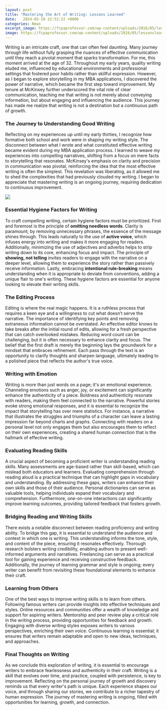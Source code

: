 ```yaml
---
layout: post
title: "Mastering the Art of Writing: Lessons Learned"
date:   2024-05-10 22:52:22 +0000
categories: News
excerpt_image: https://fcpaprofessor.com/wp-content/uploads/2016/05/lessonslearned.jpg
image: https://fcpaprofessor.com/wp-content/uploads/2016/05/lessonslearned.jpg
---
```


Writing is an intricate craft, one that can often feel daunting. Many journey through life without fully grasping the nuances of effective communication until they reach a pivotal moment that sparks transformation. For me, this moment arrived at the age of 32. Throughout my early years, quality writing eluded me, influenced by educational environments and professional settings that fostered poor habits rather than skillful expression. However, as I began to explore storytelling in my MBA applications, I discovered the power of narrative, which became the first step toward improvement. My tenure at McKinsey further underscored the vital role of clear communication, teaching me that writing is not merely about conveying information, but about engaging and influencing the audience. This journey has made me realize that writing is not a destination but a continuous path of growth.
### The Journey to Understanding Good Writing
Reflecting on my experiences up until my early thirties, I recognize how formative both school and work were in shaping my writing style. The disconnect between what I wrote and what constituted effective writing became evident during my MBA application process. I learned to weave my experiences into compelling narratives, shifting from a focus on mere facts to storytelling that resonates. McKinsey's emphasis on clarity and precision in communication was pivotal, reinforcing the idea that the most effective writing is often the simplest. This revelation was liberating, as it allowed me to shed the complexities that had previously clouded my writing. I began to appreciate that mastering writing is an ongoing journey, requiring dedication to continuous improvement.

![](https://fcpaprofessor.com/wp-content/uploads/2016/05/lessonslearned.jpg)
### Essential Hygiene Factors for Writing
To craft compelling writing, certain hygiene factors must be prioritized. First and foremost is the principle of **omitting needless words**. Clarity is paramount; by removing unnecessary phrases, the essence of the message shines through. This leads naturally to the use of **active voice**, which infuses energy into writing and makes it more engaging for readers. Additionally, minimizing the use of adjectives and adverbs helps to strip writing down to its core, enhancing focus and impact. 
The principle of **showing, not telling** invites readers to engage with the narrative on a deeper level, allowing them to experience the story rather than passively receive information. Lastly, embracing **intentional rule-breaking** means understanding when it is appropriate to deviate from conventions, adding a unique flair to one's writing. These hygiene factors are essential for anyone looking to elevate their writing skills.
### The Editing Process
Editing is where the real magic happens. It is a ruthless process that requires a keen eye and a willingness to cut what doesn’t serve the narrative. The importance of identifying key points and removing extraneous information cannot be overstated. An effective editor knows to take breaks after the initial round of edits, allowing for a fresh perspective that can catch overlooked mistakes. 
Reducing word count can be challenging, but it is often necessary to enhance clarity and focus. The belief that the first draft is merely the beginning lays the groundwork for a mindset that embraces refinement. Each pass through the text is an opportunity to clarify thoughts and sharpen language, ultimately leading to a polished piece that reflects the author's true voice.
### Writing with Emotion
Writing is more than just words on a page; it's an emotional experience. Channeling emotions such as anger, joy, or excitement can significantly enhance the authenticity of a piece. Boldness and authenticity resonate with readers, making them feel connected to the narrative. Powerful stories evoke strong emotional responses, and it is essential to recognize the impact that storytelling has over mere statistics. 
For instance, a narrative that illustrates the struggles and triumphs of a character can leave a lasting impression far beyond charts and graphs. Connecting with readers on a personal level not only engages them but also encourages them to reflect on their own experiences, creating a shared human connection that is the hallmark of effective writing.
### Evaluating Reading Skills
A crucial aspect of becoming a proficient writer is understanding reading skills. Many assessments are age-based rather than skill-based, which can mislead both educators and learners. Evaluating comprehension through reading aloud is a practical technique that can highlight gaps in vocabulary and understanding. 
By addressing these gaps, writers can enhance their own skills and those of their audience. Personal dictionaries can serve as valuable tools, helping individuals expand their vocabulary and comprehension. Furthermore, one-on-one interactions can significantly improve learning outcomes, providing tailored feedback that fosters growth. 
### Bridging Reading and Writing Skills
There exists a notable disconnect between reading proficiency and writing ability. To bridge this gap, it is essential to understand the audience and context in which one is writing. This understanding informs the tone, style, and content of the piece, ensuring it resonates effectively. 
Thorough research bolsters writing credibility, enabling authors to present well-informed arguments and narratives. Freelancing can serve as a practical tool for gaining experience and receiving constructive feedback. Additionally, the journey of learning grammar and style is ongoing; every writer can benefit from revisiting these foundational elements to enhance their craft.
### Learning from Others
One of the best ways to improve writing skills is to learn from others. Following famous writers can provide insights into effective techniques and styles. Online resources and communities offer a wealth of knowledge and support for aspiring writers. 
Mentorship and peer review play a critical role in the writing process, providing opportunities for feedback and growth. Engaging with diverse writing styles exposes writers to various perspectives, enriching their own voice. Continuous learning is essential; it ensures that writers remain adaptable and open to new ideas, techniques, and approaches.
### Final Thoughts on Writing
As we conclude this exploration of writing, it is essential to encourage writers to embrace fearlessness and authenticity in their craft. Writing is a skill that evolves over time, and practice, coupled with persistence, is key to improvement. 
Reflecting on the personal journey of growth and discovery reminds us that every writer's path is unique. Each experience shapes our voice, and through sharing our stories, we contribute to a richer tapestry of human expression. The journey of mastering writing is ongoing, filled with opportunities for learning, growth, and connection.